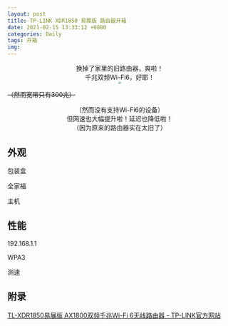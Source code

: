 ```yaml
---
layout: post
title: TP-LINK XDR1850 易展版 路由器开箱
date: 2021-02-15 13:33:12 +0800
categories: Daily
tags: 开箱
img: 
---
```

<center>换掉了家里的旧路由器，爽啦！</center>

<center>千兆双频Wi-Fi6，好耶！</center>

<center><img src="https://gitee.com/jieran233/pic-bed/raw/master/ee5864913edf7e70feb3296c76227bcc.jpg" style="zoom: 33%;" /></center>

<del>（然而宽带只有300兆）</del>

<center>（然而没有支持Wi-Fi6的设备）</center>

<center>但网速也大幅提升啦！延迟也降低啦！</center></center>

<center>（因为原来的路由器实在太旧了）</center>

## 外观

包装盒

全家福

主机

## 性能



192.168.1.1

WPA3

测速

## 附录

[TL-XDR1850易展版 AX1800双频千兆Wi-Fi 6无线路由器 - TP-LINK官方网站](https://www.tp-link.com.cn/product_1685.html)